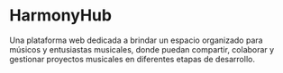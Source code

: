# HarmonyHub
Una plataforma web dedicada a brindar un espacio organizado para músicos y entusiastas musicales, donde puedan compartir, colaborar y gestionar proyectos musicales en diferentes etapas de desarrollo.
